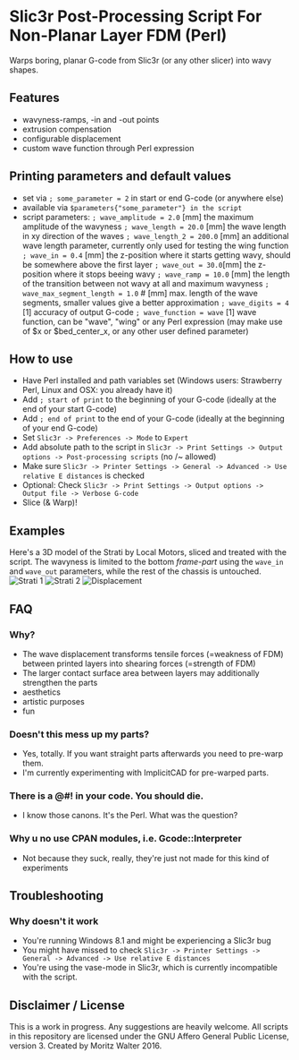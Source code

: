 # Slic3r Post-Processing Script For Non-Planar Layer FDM (Perl)
Warps boring, planar G-code from Slic3r (or any other slicer) into wavy shapes.

## Features
- wavyness-ramps, -in and -out points
- extrusion compensation
- configurable displacement
- custom wave function through Perl expression

## Printing parameters and default values
- set via `; some_parameter = 2` in start or end G-code (or anywhere else)
- available via `$parameters{"some_parameter"} in the script`
- script parameters:
  `; wave_amplitude = 2.0` [mm] the maximum amplitude of the wavyness
  `; wave_length = 20.0` [mm] the wave length in xy direction of the waves
  `; wave_length_2 = 200.0` [mm] an additional wave length parameter, currently only used for testing the wing function
  `; wave_in = 0.4` [mm] the z-position where it starts getting wavy, should be somewhere above the first layer
  `; wave_out = 30.0`[mm] the z-position where it stops beeing wavy
  `; wave_ramp = 10.0` [mm] the length of the transition between not wavy at all and maximum wavyness
  `; wave_max_segment_length = 1.0` # [mm] max. length of the wave segments, smaller values give a better approximation
  `; wave_digits = 4` [1] accuracy of output G-code
  `; wave_function = wave` [1] wave function, can be "wave", "wing" or any Perl expression (may make use of $x or $bed_center_x, or any other user defined parameter)

## How to use
- Have Perl installed and path variables set (Windows users: Strawberry Perl, Linux and OSX: you already have it)
- Add `; start of print` to the beginning of your G-code (ideally at the end of your start G-code)
- Add `; end of print` to the end of your G-code (ideally at the beginning of your end G-code)
- Set `Slic3r -> Preferences -> Mode` to `Expert`
- Add absolute path to the script in `Slic3r -> Print Settings -> Output options -> Post-processing scripts` (no /~ allowed)
- Make sure `Slic3r -> Printer Settings -> General -> Advanced -> Use relative E distances` is checked
- Optional: Check `Slic3r -> Print Settings -> Output options -> Output file -> Verbose G-code`
- Slice (& Warp)!

## Examples
Here's a 3D model of the Strati by Local Motors, sliced and treated with the script. The wavyness is limited to the bottom *frame-part* using the `wave_in` and `wave_out` parameters, while the rest of the chassis is untouched.
![Strati 1](https://github.com/makertum/non-planar-layer-fdm/raw/master/images/strati_1.png)
![Strati 2](https://github.com/makertum/non-planar-layer-fdm/raw/master/images/strati_2.png)
![Displacement](https://github.com/makertum/non-planar-layer-fdm/raw/master/images/displacement.png)

## FAQ

### Why?
- The wave displacement transforms tensile forces (=weakness of FDM) between printed layers into shearing forces (=strength of FDM)
- The larger contact surface area between layers may additionally strengthen the parts
- aesthetics
- artistic purposes
- fun

### Doesn't this mess up my parts?
- Yes, totally. If you want straight parts afterwards you need to pre-warp them.
- I'm currently experimenting with ImplicitCAD for pre-warped parts.

### There is a @#! in your code. You should die.
- I know those canons. It's the Perl. What was the question?

### Why u no use CPAN modules, i.e. Gcode::Interpreter
- Not because they suck, really, they're just not made for this kind of experiments

## Troubleshooting

### Why doesn't it work
- You're running Windows 8.1 and might be experiencing a Slic3r bug
- You might have missed to check `Slic3r -> Printer Settings -> General -> Advanced -> Use relative E distances`
- You're using the vase-mode in Slic3r, which is currently incompatible with the script.

## Disclaimer / License
This is a work in progress. Any suggestions are heavily welcome. All scripts in this repository are licensed under the GNU Affero General Public License, version 3. Created by Moritz Walter 2016.
